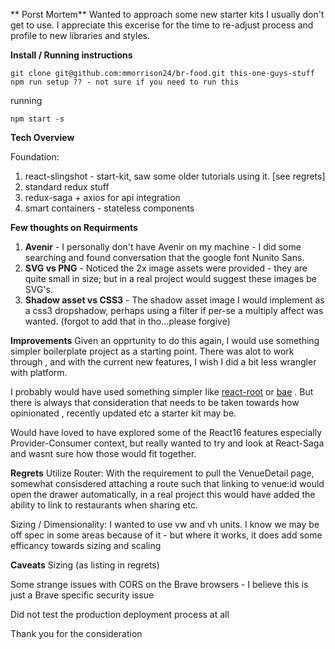 
** Porst Mortem**
Wanted to approach some new starter kits I usually don't get to use. I appreciate this excerise for the time to re-adjust process and profile to new libraries and styles.

**Install / Running instructions**
```
git clone git@github.com:mmorrison24/br-food.git this-one-guys-stuff
npm run setup ?? - not sure if you need to run this
```

running
```
npm start -s
```

**Tech Overview**

Foundation:

1. react-slingshot - start-kit, saw some older tutorials using it. [see regrets]
2. standard redux stuff
3. redux-saga + axios for api integration
4. smart containers - stateless components

**Few thoughts on Requirments**

1. **Avenir** - I personally don't have Avenir on my machine - I did some searching and found conversation that the google font Nunito Sans.
2. **SVG vs PNG** - Noticed the 2x image assets were provided - they are quite small in size; but in a real project would suggest these images be SVG's.
3. **Shadow asset vs CSS3** - The shadow asset image I would implement as a css3 dropshadow, perhaps using a filter if per-se a multiply affect was wanted. (forgot to add that in tho...please forgive)

**Improvements** 
Given an opprtunity to do this again, I would use something simpler boilerplate project as a starting point. There was alot to work through , and with the current new features, I wish I did a bit less wrangler with platform.

I probably would have used something simpler like [react-root](https://www.npmjs.com/package/react-root) or [bae](https://github.com/siddharthkp/bae) . 
But there is always that consideration that needs to be taken towards how opinionated , recently updated etc a starter kit may be.

Would have loved to have explored some of the React16 features especially Provider-Consumer context, but really wanted to try and look at React-Saga and wasnt sure how those would fit together.

**Regrets**
Utilize Router: With the requirement to pull the VenueDetail page, somewhat consisdered attaching a route such that linking to venue:id would open the drawer automatically, in a real project this would have added the ability to link to restaurants when sharing etc.

Sizing / Dimensionality: I wanted to use vw and vh units. I know we may be off spec in some areas because of it - but where it works, it does add some efficancy towards sizing and scaling

**Caveats**
Sizing (as listing in regrets)

Some strange issues with CORS on the Brave browsers - I believe this is just a Brave specific security issue

Did not test the production deployment process at all

Thank you for the consideration
